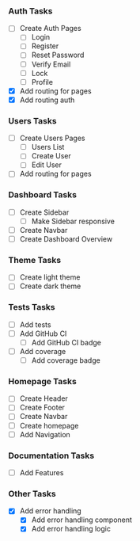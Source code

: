 ### Auth Tasks

- [ ] Create Auth Pages
  - [ ] Login
  - [ ] Register
  - [ ] Reset Password
  - [ ] Verify Email
  - [ ] Lock
  - [ ] Profile
- [x] Add routing for pages
- [x] Add routing auth

### Users Tasks

- [ ] Create Users Pages
  - [ ] Users List
  - [ ] Create User
  - [ ] Edit User
- [ ] Add routing for pages

### Dashboard Tasks

- [ ] Create Sidebar
  - [ ] Make Sidebar responsive
- [ ] Create Navbar
- [ ] Create Dashboard Overview

### Theme Tasks

- [ ] Create light theme
- [ ] Create dark theme

### Tests Tasks

- [ ] Add tests
- [ ] Add GitHub CI
  - [ ] Add GitHub CI badge
- [ ] Add coverage
  - [ ] Add coverage badge

### Homepage Tasks

- [ ] Create Header
- [ ] Create Footer
- [ ] Create Navbar
- [ ] Create homepage
- [ ] Add Navigation

### Documentation Tasks

- [ ] Add Features

### Other Tasks

- [x] Add error handling
  - [x] Add error handling component
  - [x] Add error handling logic